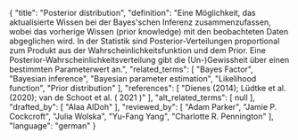 {
    "title": "Posterior distribution",
    "definition": "Eine Möglichkeit, das aktualisierte Wissen bei der Bayes'schen Inferenz zusammenzufassen, wobei das vorherige Wissen (prior knowledge) mit den beobachteten Daten abgeglichen wird. In der Statistik sind Posterior-Verteilungen proportional zum Produkt aus der Wahrscheinlichkeitsfunktion und dem Prior. Eine Posterior-Wahrscheinlichkeitsverteilung gibt die (Un-)Gewissheit über einen bestimmten Parameterwert an.",
    "related_terms": [
        "Bayes Factor",
        "Bayesian inference",
        "Bayesian parameter estimation",
        "Likelihood function",
        "Prior distribution"
    ],
    "references": [
        "Dienes (2014); Lüdtke et al. (2020); van de Schoot et al. ( 2021 )"
    ],
    "alt_related_terms": [
        null
    ],
    "drafted_by": [
        "Alaa AlDoh"
    ],
    "reviewed_by": [
        "Adam Parker",
        "Jamie P. Cockcroft",
        "Julia Wolska",
        "Yu-Fang Yang",
        "Charlotte R. Pennington"
    ],
    "language": "german"
}